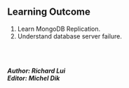 <br/>

## Learning Outcome

1. Learn MongoDB Replication.
2. Understand database server failure.

<br/><br/>

_**Author: Richard Lui**_ 
<br/>
_**Editor: Michel Dik**_

<br/>
